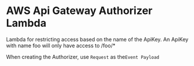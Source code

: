 # AWS Api Gateway Authorizer Lambda
Lambda for restricting access based on the name of the ApiKey. 
An ApiKey with name foo will only have access to /foo/*

When creating the Authorizer, use `Request` as the`Event Payload`
